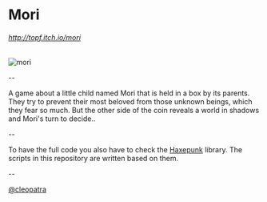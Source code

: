 # Mori




###### http://topf.itch.io/mori






![mori](https://pbs.twimg.com/media/ClkJylxWQAE7ThU.jpg:large)



--




A game about a little child named Mori that is held in a box by its parents. 
They try to prevent their most beloved from those unknown beings, which they fear so much. 
But the other side of the coin reveals a world in shadows and Mori's turn to decide..


--






To have the full code you also have to check the [Haxepunk](https://github.com/HaxePunk/HaxePunk) library.
The scripts in this repository are written based on them.


--





[@cleopatra](http://twitter.com/c7eopatra)
